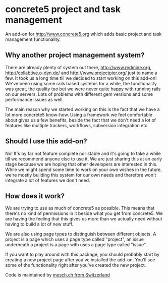 # concrete5 project and task management #

An add-on for http://www.concrete5.org which adds basic project and task management functionality.

## Why another project management system? ##

There are already plenty of system out there, http://www.redmine.org, http://collabtive.o-dyn.de/ and http://www.projectpier.org/ just to name a few. It took us a long time till we decided to start working on this add-on! We've been using some rails based systems for a while, the functionality was great, the quality too but we were never quite happy with running rails on our servers. Lots of problems with different gem versions and some performance issues as well.

The main reason why we started working on this is the fact that we have a lot more concrete5 know-how. Using a framework we feel comfortable about gives us a few benefits, beside the fact that we don't need a lot of features like multiple trackers, workflows, subversion integration etc.

## Should I use this add-on? ##

No! It's by far not feature complete nor stable and it's going to take a while till we recommend anyone else to use it. We are just sharing this at an early stage because we are hoping that other developers are interested in this. While we might spend some time to work on your own wishes in the future, we're mostly building this system for our own needs and therefore won't integrate a lot of features we don't need.

## How does it work? ##

We are trying to use as much of concrete5 as possible. This means that there's no kind of permissions in it beside what you get from concrete5. We are having the feeling that this gives us more than we actually need without having to build a lot of new stuff.

We are also using page types to distinguish between different objects. A project is a page which uses a page type called "project", an issue underneath a project is a page with uses a page type called "issue".

If you want to play around with this package, you should probably start by creating a new project page after you've installed the add-on. You'll see some of the functionality right after you've created the new project.

Code is maintained by [mesch.ch from Switzerland](http://www.mesch.ch)